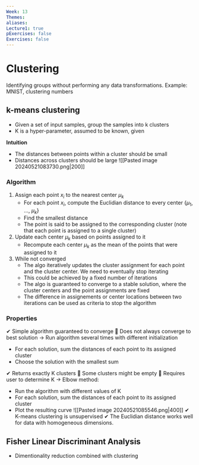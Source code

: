 ```yaml
---
Week: 13
Themes: 
aliases: 
Lecture1: true
pExercises: false
Exercises: false
---
```


# Clustering
Identifying groups without performing any data transformations.
Example: MNIST, clustering numbers 

## k-means clustering
- Given a set of input samples, group the samples into k clusters
- K is a hyper-parameter, assumed to be known, given

**Intuition**
- The distances between points within a cluster should be small
- Distances across clusters should be large
![[Pasted image 20240521083730.png|200]]

### Algorithm
1. Assign each point $x_{i}$ to the nearest center $\mu_{k}$ 
	- For each point $x_{i}$, compute the Euclidian distance to every center {$\mu_{1}$, $\dots$, $\mu_{k}$}
	- Find the smallest distance
	- The point is said to be assigned to the corresponding cluster (note that each point is assigned to a single cluster)
2. Update each center $\mu_{k}$ based on points assigned to it
	- Recompute each center $\mu_{k}$ as the mean of the points that were assigned to it
3. While not converged
	- The algo iteratively updates the cluster assignment for each point and the cluster center. We need to eventually stop iterating
	- This could be achieved by a fixed number of iterations
	- The algo is guaranteed to converge to a stable solution, where the cluster centers and the point assignments are fixed 
	- The difference in assignements or center locations between two iterations can be used as criteria to stop the algorithm

### Properties
✔ Simple algorithm guaranteed to converge
🚫 Does not always converge to best solution
-> Run algorithm several times with different initialization
- For each solution, sum the distances of each point to its assigned cluster
- Choose the solution with the smallest sum

✔ Returns exactly K clusters
🚫 Some clusters might be empty
🚫 Requires user to determine K
-> Elbow method:
- Run the algorithm with different values of K
- For each solution, sum the distances of each point to its assigned cluster
- Plot the resulting curve
![[Pasted image 20240521085546.png|400]]
✔ K-means clustering is unsupervised
✔ The Euclidian distance works well for data with homogeneous dimensions.

## Fisher Linear Discriminant Analysis
- Dimentionality reduction combined with clustering